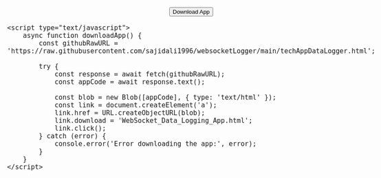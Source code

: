 
<html>
<head>
    <meta charset="UTF-8">
    <meta name="viewport" content="width=device-width, initial-scale=1.0">
    <title>Download WebSocket Data Logging App</title>
    <style>
        body, html {
            height: 100%;
            margin: 0;
            display: flex;
            justify-content: center;
            align-items: center;
            flex-direction: column;
            font-size: 18px;
        }
    </style>
</head>
<body>
    <button onclick="downloadApp()">Download App</button>

    <script type="text/javascript">
        async function downloadApp() {
            const githubRawURL = 'https://raw.githubusercontent.com/sajidali1996/websocketLogger/main/techAppDataLogger.html';

            try {
                const response = await fetch(githubRawURL);
                const appCode = await response.text();

                const blob = new Blob([appCode], { type: 'text/html' });
                const link = document.createElement('a');
                link.href = URL.createObjectURL(blob);
                link.download = 'WebSocket_Data_Logging_App.html';
                link.click();
            } catch (error) {
                console.error('Error downloading the app:', error);
            }
        }
    </script>
</body>
</html>
